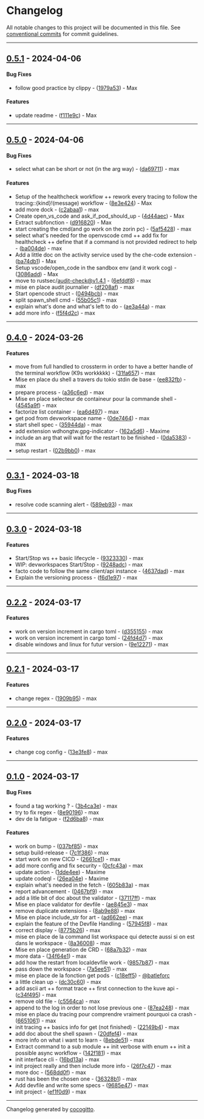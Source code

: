 # Changelog

All notable changes to this project will be documented in this file. See [conventional commits](https://www.conventionalcommits.org/) for commit guidelines.

- - -
## [0.5.1](https://github.com/batleforc/dev-cli/compare/f111e9c933a01bd656c90a6e336556ec3af7baa9..0.5.1) - 2024-04-06
#### Bug Fixes
- follow good practice by clippy - ([1979a53](https://github.com/batleforc/dev-cli/commit/1979a538784365fa2dfb65aeeddd08838fb42cfc)) - Max
#### Features
- update readme - ([f111e9c](https://github.com/batleforc/dev-cli/commit/f111e9c933a01bd656c90a6e336556ec3af7baa9)) - Max

- - -

## [0.5.0](https://github.com/batleforc/dev-cli/compare/f5f4d2cfc23e002ca75fa2a7c5fa3fe5ed404594..0.5.0) - 2024-04-06
#### Bug Fixes
- select what can be short or not (in the arg way) - ([da69711](https://github.com/batleforc/dev-cli/commit/da6971193baff476130e69649cac71a98ea020be)) - max
#### Features
- Setup of the healthcheck workflow ++ rework every tracing to follow the tracing::{kind}!(message) workflow - ([8e3e424](https://github.com/batleforc/dev-cli/commit/8e3e424faeee8d49eb71c6387454ab59d6d66ae5)) - Max
- add more dock - ([c2abaa1](https://github.com/batleforc/dev-cli/commit/c2abaa173aa5e51eaf9cdc65d5a91bc15e7e7264)) - max
- Create open_vs_code and ask_if_pod_should_up - ([4d44aec](https://github.com/batleforc/dev-cli/commit/4d44aecf59d34086ba45d678f0d43bfbcc9a52f6)) - Max
- Extract subfonction - ([d916820](https://github.com/batleforc/dev-cli/commit/d916820b06ed3649a190f31b8a34364c7a6a91f8)) - Max
- start creating the cmd(and go work on the zorin pc) - ([5af5428](https://github.com/batleforc/dev-cli/commit/5af542869eee4ec81b02e27500763af83c8458ba)) - max
- select what's needed for the openvscode cmd ++ add fix for healthcheck ++ define that if a command is not provided redirect to help - ([ba004de](https://github.com/batleforc/dev-cli/commit/ba004de7d6cecff032368f843a3bc88d47fad55a)) - max
- Add a little doc on the activity service used by the che-code extension - ([ba74db1](https://github.com/batleforc/dev-cli/commit/ba74db1a7ebd4113d0add7a3f324552cf1368ad0)) - Max
- Setup vscode/open_code in the sandbox env (and it work cog) - ([3086add](https://github.com/batleforc/dev-cli/commit/3086addbb0fa32cf9323136e82bf2516deadfaa5)) - Max
- move to rustsec/audit-check@v1.4.1 - ([6efddf8](https://github.com/batleforc/dev-cli/commit/6efddf8dc662f972addd30e742b3520429dc195d)) - max
- mise en place audit journalier - ([df208af](https://github.com/batleforc/dev-cli/commit/df208afe07238b0d08a00ae6aa6a6a209e95709c)) - max
- Start opencode struct - ([0494bcb](https://github.com/batleforc/dev-cli/commit/0494bcbb439377c285d51e64dc0135acfe798dc1)) - max
- split spawn_shell cmd - ([55b05c1](https://github.com/batleforc/dev-cli/commit/55b05c1c4cfdd8d6a96953cf43e5b2540e9ba497)) - max
- explain what's done and what's left to do - ([ae3a44a](https://github.com/batleforc/dev-cli/commit/ae3a44afe73021a2251f1023ae2be88291b4dff2)) - max
- add more info - ([f5f4d2c](https://github.com/batleforc/dev-cli/commit/f5f4d2cfc23e002ca75fa2a7c5fa3fe5ed404594)) - max

- - -

## [0.4.0](https://github.com/batleforc/dev-cli/compare/02b9bb0b7974df236c355d06c9e19e8b30264545..0.4.0) - 2024-03-26
#### Features
- move from full handled to crossterm in order to have a better handle of the terminal workflow (K9s workkkkk) - ([31fa657](https://github.com/batleforc/dev-cli/commit/31fa65783c0ae837e96830de1b5724bd1d3a129f)) - max
- Mise en place du shell a travers du tokio stdin de base - ([ee832fb](https://github.com/batleforc/dev-cli/commit/ee832fb0a99665d6805e92cb4623b2192b065c47)) - max
- prepare process - ([a36c6ed](https://github.com/batleforc/dev-cli/commit/a36c6edb84a562a0acad7d72bd0f2595cfffbeb5)) - max
- Mise en place selecteur de containeur pour la commande shell - ([4545a9f](https://github.com/batleforc/dev-cli/commit/4545a9ff89017c45bf3b02c766eeb67985942868)) - max
- factorize list container - ([ea6d497](https://github.com/batleforc/dev-cli/commit/ea6d4974f5a609b6e2a7f24ab120dfd970666214)) - max
- get pod from devworkspace name - ([0de7464](https://github.com/batleforc/dev-cli/commit/0de746400f5a72177e95fe993cfd8761b5a0fb6a)) - max
- start shell spec - ([35944da](https://github.com/batleforc/dev-cli/commit/35944da32c29c53cb3307e0e93ee08e711a25eef)) - max
- add extension wdhongtw.gpg-indicator - ([162a5d6](https://github.com/batleforc/dev-cli/commit/162a5d6ecb90683540154a4b281115b104afe788)) - Maxime
- include an arg that will wait for the restart to be finished - ([0da5383](https://github.com/batleforc/dev-cli/commit/0da53836b72bad1a6db786b64bf4e5f30edb34de)) - max
- setup restart - ([02b9bb0](https://github.com/batleforc/dev-cli/commit/02b9bb0b7974df236c355d06c9e19e8b30264545)) - max

- - -

## [0.3.1](https://github.com/batleforc/dev-cli/compare/589eb93c0ee108171ff31a311e546c66ba7ec29e..0.3.1) - 2024-03-18
#### Bug Fixes
- resolve code scanning alert - ([589eb93](https://github.com/batleforc/dev-cli/commit/589eb93c0ee108171ff31a311e546c66ba7ec29e)) - max

- - -

## [0.3.0](https://github.com/batleforc/dev-cli/compare/f6d1e97329b8ec3ca09b0551bef3b940040d9a64..0.3.0) - 2024-03-18
#### Features
- Start/Stop ws ++ basic lifecycle - ([9323330](https://github.com/batleforc/dev-cli/commit/9323330d2223d44583d9d8d8265a0c41a8eae42f)) - max
- WIP: devworkspaces Start/Stop - ([9248adc](https://github.com/batleforc/dev-cli/commit/9248adc9c37bad62bcb9b2f0fdd86b9ebb261fb9)) - max
- facto code to follow the same client/api instance - ([4637dad](https://github.com/batleforc/dev-cli/commit/4637dad8f1634186545c05b9a4fef8d508ada962)) - max
- Explain the versioning process - ([f6d1e97](https://github.com/batleforc/dev-cli/commit/f6d1e97329b8ec3ca09b0551bef3b940040d9a64)) - max

- - -

## [0.2.2](https://github.com/batleforc/dev-cli/compare/0.2.1..0.2.2) - 2024-03-17
#### Features
- work on version increment in cargo toml - ([d355155](https://github.com/batleforc/dev-cli/commit/d35515568b43505a9f4943860a40fb7965a4ebaa)) - max
- work on version increment in cargo toml - ([24fd4d7](https://github.com/batleforc/dev-cli/commit/24fd4d7cf959d166ff2b87d45a973039f3c60f67)) - max
- disable windows and linux for futur version - ([9e12271](https://github.com/batleforc/dev-cli/commit/9e12271a8c8be2497bcd52d0ed0e0af143e2ad11)) - max

- - -


## [0.2.1](https://github.com/batleforc/dev-cli/compare/0.2.0..0.2.1) - 2024-03-17

#### Features

- change regex - ([1909b95](https://github.com/batleforc/dev-cli/commit/1909b95a1b36df2ac2da3029a69a9cbd2e99525a)) - max

- - -

## [0.2.0](https://github.com/batleforc/dev-cli/compare/0.1.0..0.2.0) - 2024-03-17

#### Features

- change cog config - ([13e3fe8](https://github.com/batleforc/dev-cli/commit/13e3fe8c2b5b2f4b34543df07b289bf90161046f)) - max

- - -

## [0.1.0](https://github.com/batleforc/dev-cli/compare/4f597e0e1620dca6ea1b649077cb03e9e49faefa..0.1.0) - 2024-03-17

#### Bug Fixes

- found a tag working ? - ([3b4ca3e](https://github.com/batleforc/dev-cli/commit/3b4ca3edb37834c9d23b38ecd76766e38603be5d)) - max
- try to fix regex - ([8e90196](https://github.com/batleforc/dev-cli/commit/8e9019674696de99924aa4624c20039da808c3ae)) - max
- dev de la fatigue - ([f2d6ba8](https://github.com/batleforc/dev-cli/commit/f2d6ba83ca835f1bcb9d6f0c4ed1981f53855351)) - max

#### Features

- work on bump - ([037bf85](https://github.com/batleforc/dev-cli/commit/037bf85eeb34a6bbb8f106937ddaecf85e38ebe4)) - max
- setup build-release - ([7c1f386](https://github.com/batleforc/dev-cli/commit/7c1f386b090194b39d20e1031903e053361b21c8)) - max
- start work on new CICD - ([2661ce1](https://github.com/batleforc/dev-cli/commit/2661ce1ef4ab2c8bc3f3f8f3517e488c5f2eef95)) - max
- add more config and fix security - ([0cfc43a](https://github.com/batleforc/dev-cli/commit/0cfc43a306eb9fa7d75715f6208d37c09ced0110)) - max
- update action - ([1dde4ee](https://github.com/batleforc/dev-cli/commit/1dde4ee1e0e89cbb446ef77ba3d6398ca9c3533a)) - Maxime
- update codeql - ([26ea04e](https://github.com/batleforc/dev-cli/commit/26ea04eb92e2f30ca6d82f04744ad739c9aa8246)) - Maxime
- explain what's needed in the fetch - ([605b83a](https://github.com/batleforc/dev-cli/commit/605b83a8b91e34a46380423f4025147d132895de)) - max
- report advancement - ([0467bf9](https://github.com/batleforc/dev-cli/commit/0467bf9d7872a9aed8e9500fca78721a59011765)) - max
- add a litle bit of doc about the validator - ([37117ff](https://github.com/batleforc/dev-cli/commit/37117ff277e096d5fec7a559ae3f67231ccd1ed7)) - max
- Mise en place validator for devfile - ([ae845e3](https://github.com/batleforc/dev-cli/commit/ae845e3bbb3874253e95b6a55ed0f7a17177c1d8)) - max
- remove duplicate extensions - ([8ab9e88](https://github.com/batleforc/dev-cli/commit/8ab9e88ca29e1b039207398dea3ce2d7a8ba0d9a)) - max
- Mise en place include_str for art - ([ad662ee](https://github.com/batleforc/dev-cli/commit/ad662ee37172990aa6b344fd23c5f957c98644c8)) - max
- explain the feature of the Devfile Handling - ([57945f8](https://github.com/batleforc/dev-cli/commit/57945f81f55b7b36cbb4cf995c3cf9a6a4b49765)) - max
- correct display - ([8775b26](https://github.com/batleforc/dev-cli/commit/8775b268d3eff6f0c0ece1a838f665b57151b821)) - max
- mise en place de la command list workspace qui detecte aussi si on est dans le workspace - ([8a36008](https://github.com/batleforc/dev-cli/commit/8a36008745d58ce52771f666c35ba2705d3e6dd8)) - max
- Mise en place generation de CRD - ([68a7b32](https://github.com/batleforc/dev-cli/commit/68a7b3211192995e7d766deb249cd778d50a37e7)) - max
- more data - ([34f64e1](https://github.com/batleforc/dev-cli/commit/34f64e1074a96c844c7b31b1b23c1225303f55de)) - max
- add how the restart from localdevfile work - ([9857b87](https://github.com/batleforc/dev-cli/commit/9857b878eb6fa895449c438d1f4ea72862822123)) - max
- pass down the workspace - ([7a5ee51](https://github.com/batleforc/dev-cli/commit/7a5ee516c93e7344a62a4d03bfee430a749d3423)) - max
- mise en place de la fonction get pods - ([c18eff5](https://github.com/batleforc/dev-cli/commit/c18eff525055e29e3d10cbb07eb371dc5e6129cf)) - [@batleforc](https://github.com/batleforc)
- a little clean up - ([dc30c60](https://github.com/batleforc/dev-cli/commit/dc30c606f32aadfffedd369f01948bcafaef14ae)) - max
- add ascii art ++ format trace ++ first connection to the kuve api - ([c34f495](https://github.com/batleforc/dev-cli/commit/c34f49553726b52e5c3d2d8ce1872eb33a2bf14e)) - max
- remove old file - ([c5564ca](https://github.com/batleforc/dev-cli/commit/c5564ca7eaac5acd7f5657fb35d4eea927dd5f38)) - max
- append to the log in order to not lose previous one - ([87ea248](https://github.com/batleforc/dev-cli/commit/87ea248137864ad4db9cf4da81e33320b534ae48)) - max
- mise en place du tracing pour comprendre vraiment pourquoi ca crash - ([6651061](https://github.com/batleforc/dev-cli/commit/66510610f069b776bad0711c0db16a360f4ccd04)) - max
- init tracing ++ basics info for get (not finished) - ([22149b4](https://github.com/batleforc/dev-cli/commit/22149b4f0ed3b5e55a5c815a52d9acc1c029bbb5)) - max
- add doc about the shell spawn - ([20dfef4](https://github.com/batleforc/dev-cli/commit/20dfef4f3e210640759fb5e7de4867de436509fb)) - max
- more info on what i want to learn - ([8ebde51](https://github.com/batleforc/dev-cli/commit/8ebde514ce043848e44fb1cb2ae0292260a6c063)) - max
- Extract command to a sub module ++ init verbose with enum ++ init a possible async workflow - ([142f181](https://github.com/batleforc/dev-cli/commit/142f1815b751c431aa3865d559ffbf1b911c746c)) - max
- init interface cli - ([16bd13a](https://github.com/batleforc/dev-cli/commit/16bd13a85bf4ac3aa8bab7fb665e38ad738ff57a)) - max
- init project really and then include more info - ([26f7c47](https://github.com/batleforc/dev-cli/commit/26f7c47929bcbd92a57c96824c8f291348c8ed40)) - max
- more doc - ([568dd0f](https://github.com/batleforc/dev-cli/commit/568dd0fc4012ff224b53407cc3a21fac49084992)) - max
- rust has been the chosen one - ([36328b1](https://github.com/batleforc/dev-cli/commit/36328b166359d9509901f1070615af80a0836fa9)) - max
- Add devfile and write some specs - ([9685e47](https://github.com/batleforc/dev-cli/commit/9685e475ae6038141e23b89f027c267a69f26adb)) - max
- init project - ([ef1f0d9](https://github.com/batleforc/dev-cli/commit/ef1f0d98c29446a13c047abd6ccc8dd894662284)) - max

- - -

Changelog generated by [cocogitto](https://github.com/cocogitto/cocogitto).
